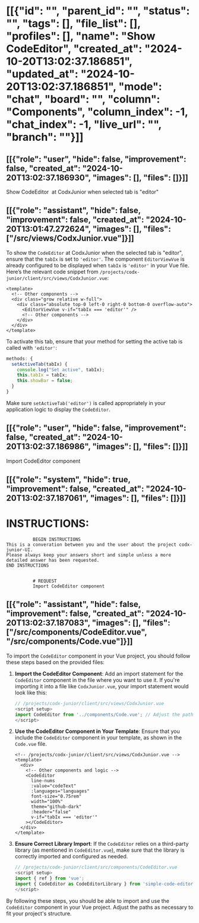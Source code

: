 # [[{"id": "", "parent_id": "", "status": "", "tags": [], "file_list": [], "profiles": [], "name": "Show CodeEditor", "created_at": "2024-10-20T13:02:37.186851", "updated_at": "2024-10-20T13:02:37.186851", "mode": "chat", "board": "", "column": "Components", "column_index": -1, "chat_index": -1, "live_url": "", "branch": ""}]]
## [[{"role": "user", "hide": false, "improvement": false, "created_at": "2024-10-20T13:02:37.186930", "images": [], "files": []}]]
Show CodeEditor  at CodxJunior when selected tab is "editor"
## [[{"role": "assistant", "hide": false, "improvement": false, "created_at": "2024-10-20T13:01:47.272624", "images": [], "files": ["/src/views/CodxJunior.vue"]}]]
To show the `CodeEditor` at CodxJunior when the selected tab is "editor", ensure that the `tabIx` is set to `'editor'`. The component `EditorViewVue` is already configured to be displayed when `tabIx` is `'editor'` in your Vue file. Here’s the relevant code snippet from `/projects/codx-junior/client/src/views/CodxJunior.vue`:

```vue
<template>
  <!-- Other components -->
  <div class="grow relative w-full">
    <div class="absolute top-0 left-0 right-0 bottom-0 overflow-auto">
      <EditorViewVue v-if="tabIx === 'editor'" />
      <!-- Other components -->
    </div>
  </div>
</template>
```

To activate this tab, ensure that your method for setting the active tab is called with `'editor'`:

```javascript
methods: {
  setActiveTab(tabIx) {
    console.log("Set active", tabIx);
    this.tabIx = tabIx;
    this.showBar = false;
  }
}
```

Make sure `setActiveTab('editor')` is called appropriately in your application logic to display the `CodeEditor`.
## [[{"role": "user", "hide": false, "improvement": false, "created_at": "2024-10-20T13:02:37.186986", "images": [], "files": []}]]
Import CodeEditor component
## [[{"role": "system", "hide": true, "improvement": false, "created_at": "2024-10-20T13:02:37.187061", "images": [], "files": []}]]
# INSTRUCTIONS:
              
              BEGIN INSTRUCTIONS
    This is a converation between you and the user about the project codx-junior-UI.
    Please always keep your answers short and simple unless a more detailed answer has been requested.
    END INSTRUCTIONS
    

              # REQUEST
              Import CodeEditor component
              
## [[{"role": "assistant", "hide": false, "improvement": false, "created_at": "2024-10-20T13:02:37.187083", "images": [], "files": ["/src/components/CodeEditor.vue", "/src/components/Code.vue"]}]]
To import the `CodeEditor` component in your Vue project, you should follow these steps based on the provided files:

1. **Import the CodeEditor Component**: Add an import statement for the `CodeEditor` component in the file where you want to use it. If you're importing it into a file like `CodxJunior.vue`, your import statement would look like this:

   ```javascript
   // /projects/codx-junior/client/src/views/CodxJunior.vue
   <script setup>
   import CodeEditor from '../components/Code.vue'; // Adjust the path as needed
   </script>
   ```

2. **Use the CodeEditor Component in Your Template**: Ensure that you include the `CodeEditor` component in your template, as shown in the `Code.vue` file.

   ```vue
   <!-- /projects/codx-junior/client/src/views/CodxJunior.vue -->
   <template>
     <div>
       <!-- Other components and logic -->
       <CodeEditor
         line-nums 
         :value="codeText"
         :languages="languages"
         font-size="0.75rem"
         width="100%"
         theme="github-dark"
         :header="false"
         v-if="tabIx === 'editor'"
       ></CodeEditor>
     </div>
   </template>
   ```

3. **Ensure Correct Library Import**: If the `CodeEditor` relies on a third-party library (as mentioned in `CodeEditor.vue`), make sure that the library is correctly imported and configured as needed.

   ```javascript
   // /projects/codx-junior/client/src/components/CodeEditor.vue
   <script setup>
   import { ref } from 'vue';
   import { CodeEditor as CodeEditorLibrary } from 'simple-code-editor'; // Ensure this is correct
   </script>
   ```

By following these steps, you should be able to import and use the `CodeEditor` component in your Vue project. Adjust the paths as necessary to fit your project's structure.